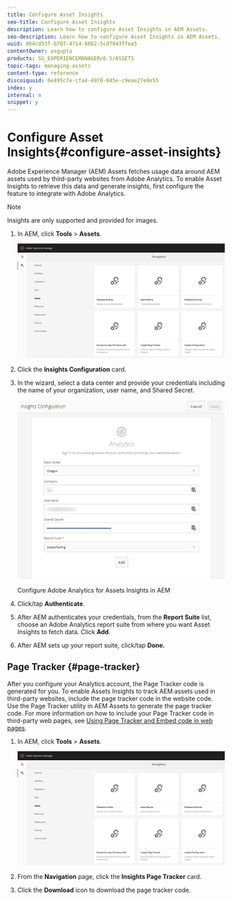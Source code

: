 ```yaml
---
title: Configure Asset Insights
seo-title: Configure Asset Insights
description: Learn how to configure Asset Insights in AEM Assets.
seo-description: Learn how to configure Asset Insights in AEM Assets.
uuid: d64cd53f-b707-4714-8862-5cd7843ffea5
contentOwner: asgupta
products: SG_EXPERIENCEMANAGER/6.5/ASSETS
topic-tags: managing-assets
content-type: reference
discoiquuid: 6e495c7e-cfa4-4970-845e-c9eae27e8e55
index: y
internal: n
snippet: y
---
```


# Configure Asset Insights{#configure-asset-insights}

Adobe Experience Manager (AEM) Assets fetches usage data around AEM assets used by third-party websites from Adobe Analytics. To enable Asset Insights to retrieve this data and generate insights, first configure the feature to integrate with Adobe Analytics.

>[!NOTE]
>
>Insights are only supported and provided for images.

1. In AEM, click **Tools** &gt; **Assets**. 

   ![](assets/chlimage_1-72.png)

1. Click the **Insights Configuration** card.
1. In the wizard, select a data center and provide your credentials including the name of your organization, user name, and Shared Secret.

   ![Configure Adobe Analytics for Assets Insights in AEM](assets/insights_config2.png)

   Configure Adobe Analytics for Assets Insights in AEM

1. Click/tap **Authenticate**.
1. After AEM authenticates your credentials, from the **Report Suite** list, choose an Adobe Analytics report suite from where you want Asset Insights to fetch data. Click **Add**.
1. After AEM sets up your report suite, click/tap **Done.**

## Page Tracker {#page-tracker}

After you configure your Analytics account, the Page Tracker code is generated for you. To enable Assets Insights to track AEM assets used in third-party websites, include the page tracker code in the website code. Use the Page Tracker utility in AEM Assets to generate the page tracker code. For more information on how to include your Page Tracker code in third-party web pages, see [Using Page Tracker and Embed code in web pages](/assets/using/touch-ui-using-page-tracker.md).

1. In AEM, click **Tools** &gt; **Assets**.

   ![](assets/chlimage_1-73.png)

1. From the **Navigation** page, click the **Insights Page Tracker** card.
1. Click the **Download** icon to download the page tracker code.

